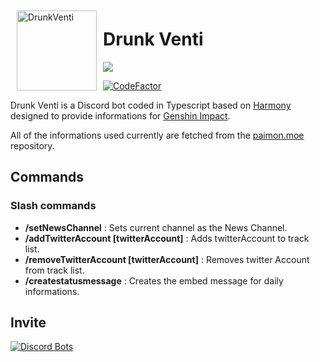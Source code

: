 
<img  width="128"  height="128"  align="left"  style="float: left; margin: 10px;"  alt="DrunkVenti"  src="https://cdn.discordapp.com/avatars/860120094633623552/4d162055572f915fe66fe3649facded6.png">

  

# Drunk Venti


[![](https://img.shields.io/badge/harmony-v2.2.0-blue.svg?logo=deno)](https://github.com/harmonyland/harmony)

[![CodeFactor](https://www.codefactor.io/repository/github/estyms/drunk-venti/badge)](https://www.codefactor.io/repository/github/estyms/drunk-venti) 

Drunk Venti is a Discord bot coded in Typescript based on [Harmony](https://harmony.mod.land/) designed to provide informations for [Genshin Impact](https://genshin.mihoyo.com/fr/home).

All of the informations used currently are fetched from the [paimon.moe](https://github.com/MadeBaruna/paimon-moe) repository.
  

## Commands 

### Slash commands
* **/setNewsChannel** : Sets current channel as the News Channel. 
* **/addTwitterAccount [twitterAccount]** : Adds twitterAccount to track list. 
* **/removeTwitterAccount [twitterAccount]** : Removes twitter Account from track list. 
* **/createstatusmessage** : Creates the embed message for daily informations.

## Invite

[![Discord Bots](https://top.gg/api/widget/860120094633623552.svg)](https://top.gg/bot/860120094633623552)

  
